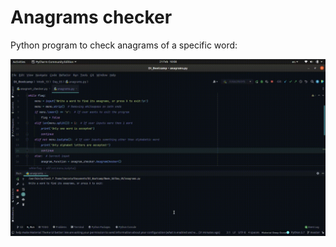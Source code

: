 # Anagrams checker

Python program to check anagrams of a specific word:


![demo-gif](https://github.com/danielabrailo/DI_Bootcamp/blob/57a283146d750f5af57df22c35e6bf1d69059b52/Week_10/Day_05/anagrams.gif)

